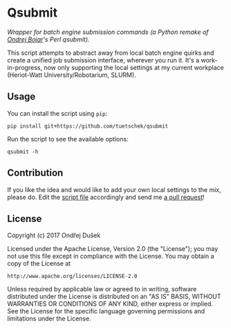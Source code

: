 Qsubmit
=======

_Wrapper for batch engine submission commands (a Python remake of 
[Ondrej Bojar](https://ufal.mff.cuni.cz/ondrej-bojar)'s Perl qsubmit)._

This script attempts to abstract away from local batch engine quirks 
and create a unified job submission interface, wherever you run it.
It's a work-in-progress, now only supporting the local settings at
my current workplace (Heriot-Watt University/Robotarium, SLURM).

Usage
-----

You can install the script using `pip`:
```
pip install git+https://github.com/tuetschek/qsubmit
```

Run the script to see the available options:
```
qsubmit -h
```


Contribution
------------

If you like the idea and would like to add your own local settings to
the mix, please do. Edit the [script file](bin/qsubmit) accordingly
and send me [a pull request](https://github.com/tuetschek/qsubmit/pulls)!

License
-------

Copyright (c) 2017 Ondřej Dušek

Licensed under the Apache License, Version 2.0 (the "License");
you may not use this file except in compliance with the License.
You may obtain a copy of the License at

    http://www.apache.org/licenses/LICENSE-2.0

Unless required by applicable law or agreed to in writing, software
distributed under the License is distributed on an "AS IS" BASIS,
WITHOUT WARRANTIES OR CONDITIONS OF ANY KIND, either express or implied.
See the License for the specific language governing permissions and
limitations under the License.
